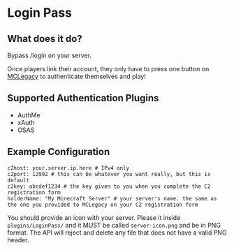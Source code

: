 # Login Pass

## What does it do?

Bypass /login on your server.

Once players link their account, they only have to press one button on [MCLegacy](https://mclegacy.net/auth) to authenticate themselves and play!

## Supported Authentication Plugins
- AuthMe
- xAuth
- OSAS

## Example Configuration
```
c2host: your.server.ip.here # IPv4 only
c2port: 12992 # this can be whatever you want really, but this is default
c2key: abcdef1234 # the key given to you when you complete the C2 registration form
holderName: "My Minecraft Server" # your server's name. the same as the one you provided to MCLegacy on your C2 registration form
```

You should provide an icon with your server. Please it inside <code>plugins/LoginPass/</code> and it MUST be called <code>server-icon.png</code> and be in PNG format. The API will reject and delete any file that does not have a valid PNG header.
